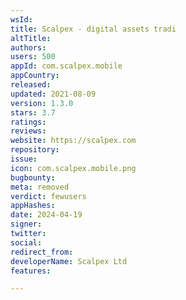 ```yaml
---
wsId: 
title: Scalpex - digital assets tradi
altTitle: 
authors: 
users: 500
appId: com.scalpex.mobile
appCountry: 
released: 
updated: 2021-08-09
version: 1.3.0
stars: 3.7
ratings: 
reviews: 
website: https://scalpex.com
repository: 
issue: 
icon: com.scalpex.mobile.png
bugbounty: 
meta: removed
verdict: fewusers
appHashes: 
date: 2024-04-19
signer: 
twitter: 
social: 
redirect_from: 
developerName: Scalpex Ltd
features: 

---
```


